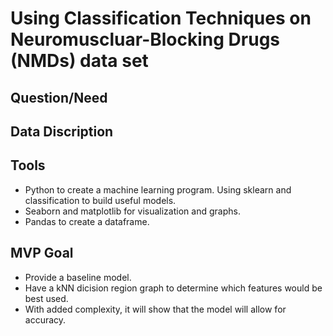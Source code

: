 # Using Classification Techniques on Neuromuscluar-Blocking Drugs (NMDs) data set 

## Question/Need

## Data Discription

## Tools
- Python to create a machine learning program. Using sklearn and classification to build useful models. 
- Seaborn and matplotlib for visualization and graphs. 
- Pandas to create a dataframe.
## MVP Goal
- Provide a baseline model.
- Have a kNN dicision region graph to determine which features would be best used.
- With added complexity, it will show that the model will allow for accuracy.
